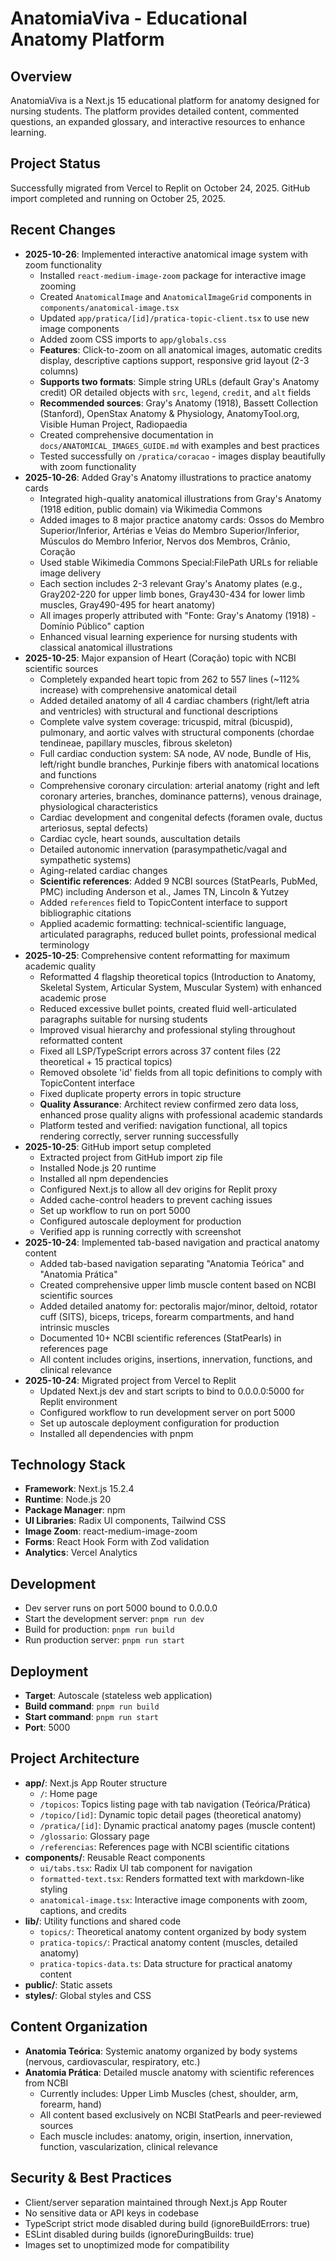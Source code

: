 # AnatomiaViva - Educational Anatomy Platform

## Overview
AnatomiaViva is a Next.js 15 educational platform for anatomy designed for nursing students. The platform provides detailed content, commented questions, an expanded glossary, and interactive resources to enhance learning.

## Project Status
Successfully migrated from Vercel to Replit on October 24, 2025. GitHub import completed and running on October 25, 2025.

## Recent Changes
- **2025-10-26**: Implemented interactive anatomical image system with zoom functionality
  - Installed `react-medium-image-zoom` package for interactive image zooming
  - Created `AnatomicalImage` and `AnatomicalImageGrid` components in `components/anatomical-image.tsx`
  - Updated `app/pratica/[id]/pratica-topic-client.tsx` to use new image components
  - Added zoom CSS imports to `app/globals.css`
  - **Features**: Click-to-zoom on all anatomical images, automatic credits display, descriptive captions support, responsive grid layout (2-3 columns)
  - **Supports two formats**: Simple string URLs (default Gray's Anatomy credit) OR detailed objects with `src`, `legend`, `credit`, and `alt` fields
  - **Recommended sources**: Gray's Anatomy (1918), Bassett Collection (Stanford), OpenStax Anatomy & Physiology, AnatomyTool.org, Visible Human Project, Radiopaedia
  - Created comprehensive documentation in `docs/ANATOMICAL_IMAGES_GUIDE.md` with examples and best practices
  - Tested successfully on `/pratica/coracao` - images display beautifully with zoom functionality
- **2025-10-26**: Added Gray's Anatomy illustrations to practice anatomy cards
  - Integrated high-quality anatomical illustrations from Gray's Anatomy (1918 edition, public domain) via Wikimedia Commons
  - Added images to 8 major practice anatomy cards: Ossos do Membro Superior/Inferior, Artérias e Veias do Membro Superior/Inferior, Músculos do Membro Inferior, Nervos dos Membros, Crânio, Coração
  - Used stable Wikimedia Commons Special:FilePath URLs for reliable image delivery
  - Each section includes 2-3 relevant Gray's Anatomy plates (e.g., Gray202-220 for upper limb bones, Gray430-434 for lower limb muscles, Gray490-495 for heart anatomy)
  - All images properly attributed with "Fonte: Gray's Anatomy (1918) - Domínio Público" caption
  - Enhanced visual learning experience for nursing students with classical anatomical illustrations
- **2025-10-25**: Major expansion of Heart (Coração) topic with NCBI scientific sources
  - Completely expanded heart topic from 262 to 557 lines (~112% increase) with comprehensive anatomical detail
  - Added detailed anatomy of all 4 cardiac chambers (right/left atria and ventricles) with structural and functional descriptions
  - Complete valve system coverage: tricuspid, mitral (bicuspid), pulmonary, and aortic valves with structural components (chordae tendineae, papillary muscles, fibrous skeleton)
  - Full cardiac conduction system: SA node, AV node, Bundle of His, left/right bundle branches, Purkinje fibers with anatomical locations and functions
  - Comprehensive coronary circulation: arterial anatomy (right and left coronary arteries, branches, dominance patterns), venous drainage, physiological characteristics
  - Cardiac development and congenital defects (foramen ovale, ductus arteriosus, septal defects)
  - Cardiac cycle, heart sounds, auscultation details
  - Detailed autonomic innervation (parasympathetic/vagal and sympathetic systems)
  - Aging-related cardiac changes
  - **Scientific references**: Added 9 NCBI sources (StatPearls, PubMed, PMC) including Anderson et al., James TN, Lincoln & Yutzey
  - Added `references` field to TopicContent interface to support bibliographic citations
  - Applied academic formatting: technical-scientific language, articulated paragraphs, reduced bullet points, professional medical terminology
- **2025-10-25**: Comprehensive content reformatting for maximum academic quality
  - Reformatted 4 flagship theoretical topics (Introduction to Anatomy, Skeletal System, Articular System, Muscular System) with enhanced academic prose
  - Reduced excessive bullet points, created fluid well-articulated paragraphs suitable for nursing students
  - Improved visual hierarchy and professional styling throughout reformatted content
  - Fixed all LSP/TypeScript errors across 37 content files (22 theoretical + 15 practical topics)
  - Removed obsolete 'id' fields from all topic definitions to comply with TopicContent interface
  - Fixed duplicate property errors in topic structure
  - **Quality Assurance**: Architect review confirmed zero data loss, enhanced prose quality aligns with professional academic standards
  - Platform tested and verified: navigation functional, all topics rendering correctly, server running successfully
- **2025-10-25**: GitHub import setup completed
  - Extracted project from GitHub import zip file
  - Installed Node.js 20 runtime
  - Installed all npm dependencies
  - Configured Next.js to allow all dev origins for Replit proxy
  - Added cache-control headers to prevent caching issues
  - Set up workflow to run on port 5000
  - Configured autoscale deployment for production
  - Verified app is running correctly with screenshot
- **2025-10-24**: Implemented tab-based navigation and practical anatomy content
  - Added tab-based navigation separating "Anatomia Teórica" and "Anatomia Prática"
  - Created comprehensive upper limb muscle content based on NCBI scientific sources
  - Added detailed anatomy for: pectoralis major/minor, deltoid, rotator cuff (SITS), biceps, triceps, forearm compartments, and hand intrinsic muscles
  - Documented 10+ NCBI scientific references (StatPearls) in references page
  - All content includes origins, insertions, innervation, functions, and clinical relevance
- **2025-10-24**: Migrated project from Vercel to Replit
  - Updated Next.js dev and start scripts to bind to 0.0.0.0:5000 for Replit environment
  - Configured workflow to run development server on port 5000
  - Set up autoscale deployment configuration for production
  - Installed all dependencies with pnpm

## Technology Stack
- **Framework**: Next.js 15.2.4
- **Runtime**: Node.js 20
- **Package Manager**: npm
- **UI Libraries**: Radix UI components, Tailwind CSS
- **Image Zoom**: react-medium-image-zoom
- **Forms**: React Hook Form with Zod validation
- **Analytics**: Vercel Analytics

## Development
- Dev server runs on port 5000 bound to 0.0.0.0
- Start the development server: `pnpm run dev`
- Build for production: `pnpm run build`
- Run production server: `pnpm run start`

## Deployment
- **Target**: Autoscale (stateless web application)
- **Build command**: `pnpm run build`
- **Start command**: `pnpm run start`
- **Port**: 5000

## Project Architecture
- **app/**: Next.js App Router structure
  - `/`: Home page
  - `/topicos`: Topics listing page with tab navigation (Teórica/Prática)
  - `/topico/[id]`: Dynamic topic detail pages (theoretical anatomy)
  - `/pratica/[id]`: Dynamic practical anatomy pages (muscle content)
  - `/glossario`: Glossary page
  - `/referencias`: References page with NCBI scientific citations
- **components/**: Reusable React components
  - `ui/tabs.tsx`: Radix UI tab component for navigation
  - `formatted-text.tsx`: Renders formatted text with markdown-like styling
  - `anatomical-image.tsx`: Interactive image components with zoom, captions, and credits
- **lib/**: Utility functions and shared code
  - `topics/`: Theoretical anatomy content organized by body system
  - `pratica-topics/`: Practical anatomy content (muscles, detailed anatomy)
  - `pratica-topics-data.ts`: Data structure for practical anatomy content
- **public/**: Static assets
- **styles/**: Global styles and CSS

## Content Organization
- **Anatomia Teórica**: Systemic anatomy organized by body systems (nervous, cardiovascular, respiratory, etc.)
- **Anatomia Prática**: Detailed muscle anatomy with scientific references from NCBI
  - Currently includes: Upper Limb Muscles (chest, shoulder, arm, forearm, hand)
  - All content based exclusively on NCBI StatPearls and peer-reviewed sources
  - Each muscle includes: anatomy, origin, insertion, innervation, function, vascularization, clinical relevance

## Security & Best Practices
- Client/server separation maintained through Next.js App Router
- No sensitive data or API keys in codebase
- TypeScript strict mode disabled during build (ignoreBuildErrors: true)
- ESLint disabled during builds (ignoreDuringBuilds: true)
- Images set to unoptimized mode for compatibility
